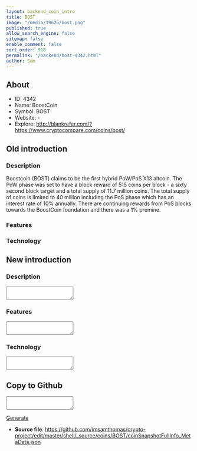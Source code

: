 ```yaml
---
layout: backend_coin_intro
title: BOST
image: "/media/19626/bost.png"
published: true
allow_search_engine: false
sitemap: false
enable_comment: false
sort_order: 918
permalink: "/backend/bost-4342.html"
author: Sam
---
```


## About

- ID: 4342
- Name: BoostCoin
- Symbol: BOST
- Website: -
- Explore: http://blankrefer.com/?https://www.cryptocompare.com/coins/bost/


## Old introduction

### Description

<p>Boostcoin (BOST) claims to be the first hybrid PoW/PoS X13 altcoin. The PoW phase was set to have a block reward of 515 coins per block - a sixty second block target and a total supply of 11.7 million coins. The total supply of coins is limited to 40 million including the PoS phase which has an interest rate of 10% annually. There are continuing rewards from PoS blocks towards the BoostCoin foundation and there was a 1% premine.</p>

### Features


### Technology




## New introduction


### Description
<textarea id="meta_description" name="description"></textarea>

### Features
<textarea id="meta_features" name="features"></textarea>

### Technology
<textarea id="meta_technology" name="technology"></textarea>


## Copy to Github

<textarea id="coinsnapshotfullinfo_metadata"></textarea>

<a href="#gen" onclick="generateMetaDatJson()">Generate</a>

- **Source file**: <a href="https://github.com/imsamthomas/crypto-project/edit/master/shell/_source/coins/BOST/coinSnapshotFullInfo_MetaData.json">https://github.com/imsamthomas/crypto-project/edit/master/shell/_source/coins/BOST/coinSnapshotFullInfo_MetaData.json</a>

